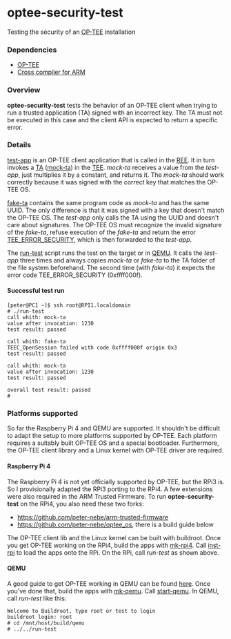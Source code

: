 # optee-security-test
Testing the security of an [OP-TEE](## "Open Portable TEE") installation

### Dependencies
- [OP-TEE](https://github.com/OP-TEE)
- [Cross compiler for ARM](https://developer.arm.com/downloads/-/gnu-a)

### Overview
**optee-security-test** tests the behavior of an OP-TEE client when trying to run a trusted application (TA) signed with an incorrect key. The TA must not be executed in this case and the client API is expected to return a specific error.

### Details
[test-app](test-app.cpp) is an OP-TEE client application that is called in the [REE](## "Rich Execution Environment"). It in turn invokes a [TA](## "Trusted Application") ([mock-ta](mock-ta.cpp)) in the [TEE](## "Trusted Execution Environment"). *mock-ta* receives a value from the *test-app*, just multiplies it by a constant, and returns it. The *mock-ta* should work correctly because it was signed with the correct key that matches the OP-TEE OS.

[fake-ta](mk-rpi4#L23) contains the same program code as *mock-ta* and has the same UUID. The only difference is that it was signed with a key that doesn't match the OP-TEE OS. The *test-app* only calls the TA using the UUID and doesn't care about signatures. The OP-TEE OS must recognize the invalid signature of the *fake-ta*, refuse execution of the *fake-ta* and return the error [TEE_ERROR_SECURITY](https://github.com/OP-TEE/optee_os/blob/8e74d47616a20eaa23ca692f4bbbf917a236ed94/lib/libutee/include/tee_api_defines.h#L126), which is then forwarded to the *test-app*.

The [run-test](run-test) script runs the test on the target or in [QEMU](## "Quick Emulator"). It calls the *test-app* three times and always copies *mock-ta* or *fake-ta* to the TA folder of the file system beforehand. The second time (with *fake-ta*) it expects the error code TEE_ERROR_SECURITY (0xffff000f).

#### Successful test run
```
[peter@PC1 ~]$ ssh root@RPI1.localdomain
# ./run-test
call whith: mock-ta
value after invocation: 1230
test result: passed

call whith: fake-ta
TEEC_OpenSession failed with code 0xffff000f origin 0x3
test result: passed

call whith: mock-ta
value after invocation: 1230
test result: passed

overall test result: passed
# 
```

### Platforms supported
So far the Raspberry Pi 4 and QEMU are supported. It shouldn't be difficult to adapt the setup to more platforms supported by OP-TEE. Each platform requires a suitably built OP-TEE OS and a special bootloader. Furthermore, the OP-TEE client library and a Linux kernel with OP-TEE driver are required.

#### Raspberry Pi 4
The Raspberry Pi 4 is not yet officially supported by OP-TEE, but the RPi3 is. So I provisionally adapted the RPi3 porting to the RPi4. A few extensions were also required in the ARM Trusted Firmware. To run **optee-security-test** on the RPi4, you also need these two forks:
- https://github.com/peter-nebe/arm-trusted-firmware
- https://github.com/peter-nebe/optee_os, there is a build guide below

The OP-TEE client lib and the Linux kernel can be built with buildroot. Once you get OP-TEE working on the RPi4, build the apps with [mk-rpi4](mk-rpi4). Call [inst-rpi](inst-rpi) to load the apps onto the RPi. On the RPi, call *run-test* as shown above.

#### QEMU
A good guide to get OP-TEE working in QEMU can be found [here](https://kickstartembedded.com/2022/11/07/op-tee-part-3-setting-up-op-tee-on-qemu-raspberry-pi-3/). Once you've done that, build the apps with [mk-qemu](mk-qemu). Call [start-qemu](start-qemu). In QEMU, call *run-test* like this:
```
Welcome to Buildroot, type root or test to login
buildroot login: root
# cd /mnt/host/build/qemu
# ../../run-test
```
